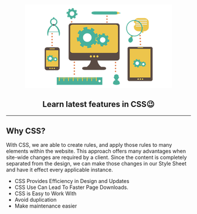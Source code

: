 <p align="center">
  <img alt="Technology" width="400px" src="/assets/images/tech.png" />
</p>
<h2 align="center">Learn latest features in CSS😉</h2>

---

## Why CSS?

With CSS, we are able to create rules, and apply those rules to many elements within the website. This approach offers many advantages when site-wide changes are required by a client. Since the content is completely separated from the design, we can make those changes in our Style Sheet and have it effect every applicable instance.

- CSS Provides Efficiency in Design and Updates
- CSS Use Can Lead To Faster Page Downloads.
- CSS is Easy to Work With
- Avoid duplication
- Make maintenance easier

